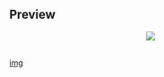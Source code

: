 ## Preview
<div align="middle">
    <img width="auto" src="https://user-images.githubusercontent.com/91661118/154784761-d9e1a3de-3f34-47dc-afc2-0aecb6d17042.png"/>
</div>

<br>

[img]([https://imgur.com/NuJGeDQ](https://imgur.com/NuJGeDQ))

<br>
